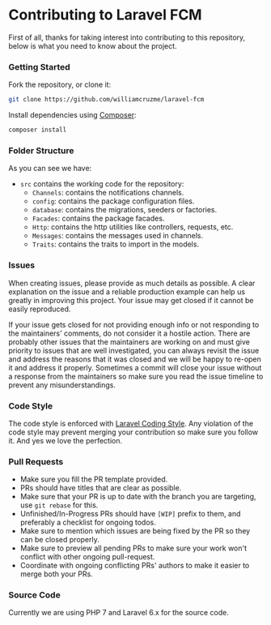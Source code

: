 # Contributing to Laravel FCM
First of all, thanks for taking interest into contributing to this repository, below is what you need to know about the project.

### Getting Started

Fork the repository, or clone it:

```bash
git clone https://github.com/williamcruzme/laravel-fcm
```

Install dependencies using [Composer](https://getcomposer.org/download/):

```bash
composer install
```

### Folder Structure

As you can see we have:

- `src` contains the working code for the repository:
  - `Channels`: contains the notifications channels.
  - `config`: contains the package configuration files.
  - `database`: contains the migrations, seeders or factories.
  - `Facades`: contains the package facades.
  - `Http`: contains the http utilities like controllers, requests, etc.
  - `Messages`: contains the messages used in channels.
  - `Traits`: contains the traits to import in the models.

### Issues

When creating issues, please provide as much details as possible. A clear explanation on the issue and a reliable production example can help us greatly in improving this project. Your issue may get closed if it cannot be easily reproduced.

If your issue gets closed for not providing enough info or not responding to the maintainers' comments, do not consider it a hostile action. There are probably other issues that the maintainers are working on and must give priority to issues that are well investigated, you can always revisit the issue and address the reasons that it was closed and we will be happy to re-open it and address it properly. Sometimes a commit will close your issue without a response from the maintainers so make sure you read the issue timeline to prevent any misunderstandings.

### Code Style

The code style is enforced with [Laravel Coding Style](https://laravel.com/docs/master/contributions#coding-style). Any violation of the code style may prevent merging your contribution so make sure you follow it. And yes we love the perfection.

### Pull Requests

- Make sure you fill the PR template provided.
- PRs should have titles that are clear as possible.
- Make sure that your PR is up to date with the branch you are targeting, use `git rebase` for this.
- Unfinished/In-Progress PRs should have `[WIP]` prefix to them, and preferably a checklist for ongoing todos.
- Make sure to mention which issues are being fixed by the PR so they can be closed properly.
- Make sure to preview all pending PRs to make sure your work won't conflict with other ongoing pull-request.
- Coordinate with ongoing conflicting PRs' authors to make it easier to merge both your PRs.

### Source Code

Currently we are using PHP 7 and Laravel 6.x for the source code.

